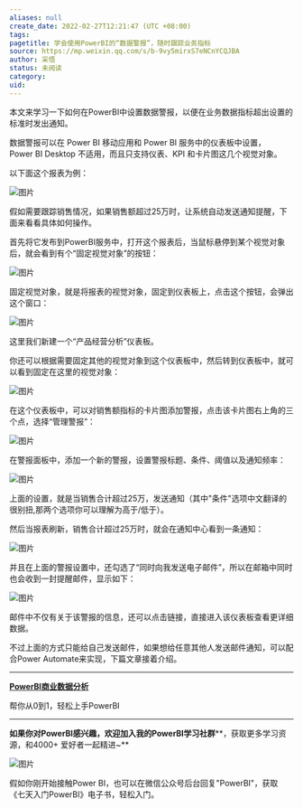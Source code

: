 ```yaml
---
aliases: null
create_date: 2022-02-27T12:21:47 (UTC +08:00)
tags: 
pagetitle: 学会使用PowerBI的“数据警报”，随时跟踪业务指标
source: https://mp.weixin.qq.com/s/b-9vy5mirxS7eNCnYCQJBA
author: 采悟
status: 未阅读
category: 
uid: 
---
```


本文来学习一下如何在PowerBI中设置数据警报，以便在业务数据指标超出设置的标准时发出通知。

数据警报可以在 Power BI 移动应用和 Power BI 服务中的仪表板中设置，Power BI Desktop 不适用，而且只支持仪表、KPI 和卡片图这几个视觉对象。

以下面这个报表为例：  

![图片](https://mmbiz.qpic.cn/mmbiz_jpg/aHEbZtANQJPtueAYDpXRn54Ss9oMJmVxKq5MeskstYYegHn93UQKxiaNqKplPHibEJMPUxq3hvlK1I4OY4oHlezQ/640?wx_fmt=jpeg&wxfrom=5&wx_lazy=1&wx_co=1)

假如需要跟踪销售情况，如果销售额超过25万时，让系统自动发送通知提醒，下面来看看具体如何操作。  

首先将它发布到PowerBI服务中，打开这个报表后，当鼠标悬停到某个视觉对象后，就会看到有个“固定视觉对象”的按钮：

![图片](https://mmbiz.qpic.cn/mmbiz_jpg/aHEbZtANQJPtueAYDpXRn54Ss9oMJmVxH8rvjibQV58cxzKGHXwl06UdMhtlQBj4dOIdo7MA2VbwxSIUYo1sLow/640?wx_fmt=jpeg&wxfrom=5&wx_lazy=1&wx_co=1)

固定视觉对象，就是将报表的视觉对象，固定到仪表板上，点击这个按钮，会弹出这个窗口：

![图片](https://mmbiz.qpic.cn/mmbiz_jpg/aHEbZtANQJPtueAYDpXRn54Ss9oMJmVxNaYjELLBlzWKhicv25b8DBicy2H736n361OdPmSESFHZwt6egaYtpb5Q/640?wx_fmt=jpeg&wxfrom=5&wx_lazy=1&wx_co=1)

这里我们新建一个“产品经营分析”仪表板。  

你还可以根据需要固定其他的视觉对象到这个仪表板中，然后转到仪表板中，就可以看到固定在这里的视觉对象：

![图片](https://mmbiz.qpic.cn/mmbiz_jpg/aHEbZtANQJPtueAYDpXRn54Ss9oMJmVxnF98EQ6ia7McCibq4bXC2gFBz5RgS6IvkELxXEZKwbO2dHyUdnOgWnmQ/640?wx_fmt=jpeg&wxfrom=5&wx_lazy=1&wx_co=1)

在这个仪表板中，可以对销售额指标的卡片图添加警报，点击该卡片图右上角的三个点，选择“管理警报”：

![图片](https://mmbiz.qpic.cn/mmbiz_jpg/aHEbZtANQJPtueAYDpXRn54Ss9oMJmVx2ExklZxS0ol8mEWdabS5RMtriaQINmDkzJHK8CztkiaHYboNNLeOnfOA/640?wx_fmt=jpeg&wxfrom=5&wx_lazy=1&wx_co=1)

在警报面板中，添加一个新的警报，设置警报标题、条件、阈值以及通知频率：

![图片](https://mmbiz.qpic.cn/mmbiz_jpg/aHEbZtANQJPtueAYDpXRn54Ss9oMJmVxicmjoQIvjUHLCG0lfgz6M2xqFTPkiacHBT14cI7O6t7uGiaELN4vFSdqQ/640?wx_fmt=jpeg&wxfrom=5&wx_lazy=1&wx_co=1)

上面的设置，就是当销售合计超过25万，发送通知（其中"条件"选项中文翻译的很别扭,那两个选项你可以理解为高于/低于）。  

然后当报表刷新，销售合计超过25万时，就会在通知中心看到一条通知：  

![图片](https://mmbiz.qpic.cn/mmbiz_jpg/aHEbZtANQJPtueAYDpXRn54Ss9oMJmVxNJiadPgeL8UPicBE7jIV2S7t5pX2Z2ljGLQ81pfMtrOuvAZ7Uia2hKvew/640?wx_fmt=jpeg&wxfrom=5&wx_lazy=1&wx_co=1)

并且在上面的警报设置中，还勾选了“同时向我发送电子邮件”，所以在邮箱中同时也会收到一封提醒邮件，显示如下：

![图片](https://mmbiz.qpic.cn/mmbiz_jpg/aHEbZtANQJPtueAYDpXRn54Ss9oMJmVxtoAqicm9FShqpBWChicPf48voS6RfRaylQASmbPqDkUS5QbeCSc3xdvw/640?wx_fmt=jpeg&wxfrom=5&wx_lazy=1&wx_co=1)

邮件中不仅有关于该警报的信息，还可以点击链接，直接进入该仪表板查看更详细数据。  

不过上面的方式只能给自己发送邮件，如果想给任意其他人发送邮件通知，可以配合Power Automate来实现，下篇文章接着介绍。

___

[**PowerBI商业数据分析**](http://mp.weixin.qq.com/s?__biz=MzA4MzQwMjY4MA==&mid=2484074987&idx=1&sn=5cf4ba4b683ee9136bb7a26f6e9bcf01&chksm=8e0c533cb97bda2add48a4576b9c1e230249a5a4160dd93cd677a37ea21d26fc9cc26fc4cb1c&scene=21#wechat_redirect)

帮你从0到1，轻松上手PowerBI

___

**如果你对PowerBI感兴趣，欢迎加入我的PowerBI学习社群****，获取更多学习资源，和4000+ 爱好者一起精进~**  

![图片](https://mmbiz.qpic.cn/mmbiz_png/aHEbZtANQJMFLnwgdbghRHPLicKRaV70mVCZVq8Fhm46rkciaeOrLFJCv5f1omJxF8256YogHflkicEDM29aUMtaA/640?wx_fmt=png&wxfrom=5&wx_lazy=1&wx_co=1)

假如你刚开始接触Power BI，也可以在微信公众号后台回复"PowerBI"，获取《七天入门PowerBI》电子书，轻松入门。
